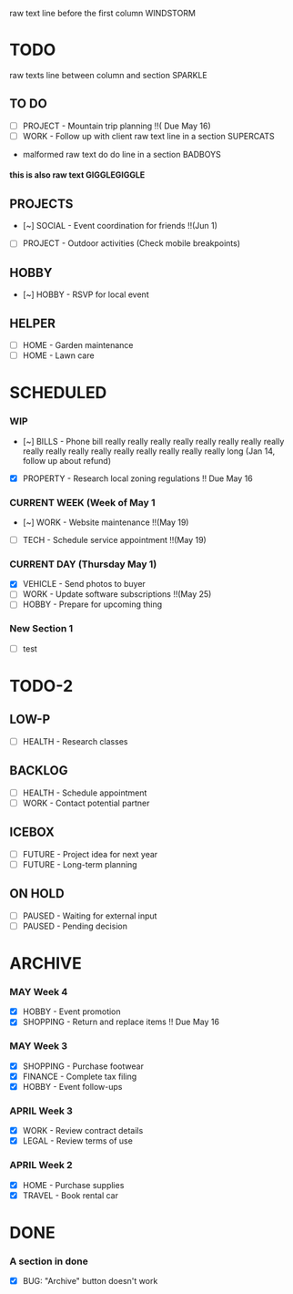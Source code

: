 raw text line before the first column WINDSTORM

# TODO
raw texts line between column and section SPARKLE

## TO DO
* [ ] PROJECT - Mountain trip planning !!( Due May 16)
* [ ] WORK - Follow up with client
raw text line in a section SUPERCATS
* malformed raw text do do line in a section BADBOYS
#### this is also raw text GIGGLEGIGGLE

## PROJECTS
* [~] SOCIAL - Event coordination for friends !!(Jun 1)
* [ ] PROJECT - Outdoor activities (Check mobile breakpoints)

## HOBBY
* [~] HOBBY - RSVP for local event

## HELPER
* [ ] HOME - Garden maintenance
* [ ] HOME - Lawn care

# SCHEDULED
### WIP
* [~] BILLS - Phone bill really really really really really really really really really really really really really really really really really long (Jan 14, follow up about refund)
* [x] PROPERTY - Research local zoning regulations !! Due May 16

### CURRENT WEEK (Week of May 1
* [~] WORK - Website maintenance !!(May 19)
* [ ] TECH - Schedule service appointment !!(May 19)

### CURRENT DAY (Thursday May 1)
* [x] VEHICLE - Send photos to buyer
* [ ] WORK - Update software subscriptions !!(May 25)
* [ ] HOBBY - Prepare for upcoming thing

### New Section 1
* [ ] test

# TODO-2
## LOW-P
* [ ] HEALTH - Research classes

## BACKLOG
* [ ] HEALTH - Schedule appointment
* [ ] WORK - Contact potential partner

## ICEBOX
* [ ] FUTURE - Project idea for next year
* [ ] FUTURE - Long-term planning

## ON HOLD
* [ ] PAUSED - Waiting for external input
* [ ] PAUSED - Pending decision

# ARCHIVE
### MAY Week 4
* [x] HOBBY - Event promotion
* [x] SHOPPING - Return and replace items !! Due May 16

### MAY Week 3
* [x] SHOPPING - Purchase footwear
* [x] FINANCE - Complete tax filing
* [x] HOBBY - Event follow-ups

### APRIL Week 3
* [x] WORK - Review contract details
* [x] LEGAL - Review terms of use

### APRIL Week 2
* [x] HOME - Purchase supplies
* [x] TRAVEL - Book rental car

# DONE
### A section in done
* [x] BUG: "Archive" button doesn't work
